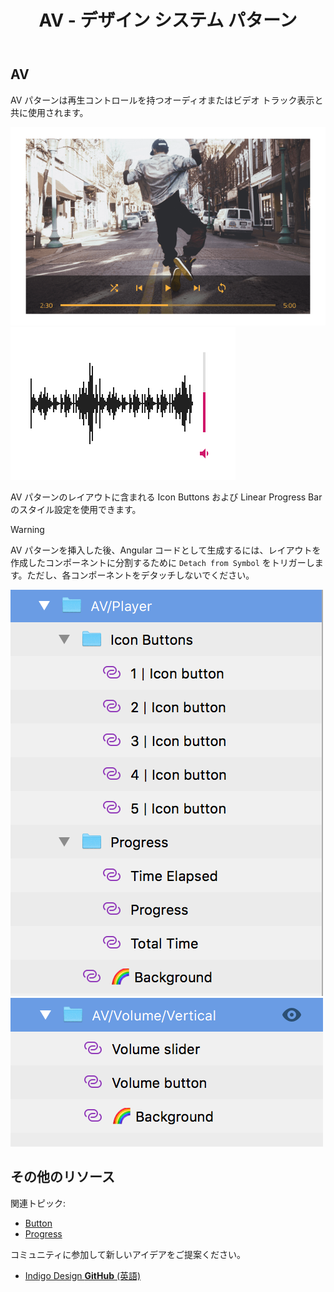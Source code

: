 ﻿---
title: AV - デザイン システム パターン
_description: AV パターン シンボルはオーディオおよびビデオ再生を制御するインターフェイスを提供します。
_keywords: デザイン システム, Sketch, Ignite UI for Angular, パターン, UI ライブラリ, ウィジェット
_language: ja
---

## AV

AV パターンは再生コントロールを持つオーディオまたはビデオ トラック表示と共に使用されます。

<img src="../images/av_player_demo.png" srcset="../images/av_player_demo@2x.png 2x" />
<img src="../images/av_volume_demo.png" srcset="../images/av_volume_demo@2x.png 2x" />

AV パターンのレイアウトに含まれる Icon Buttons および Linear Progress Bar のスタイル設定を使用できます。

> [!WARNING]
> AV パターンを挿入した後、Angular コードとして生成するには、レイアウトを作成したコンポーネントに分割するために `Detach from Symbol` をトリガーします。ただし、各コンポーネントをデタッチしないでください。

<img src="../images/av_player_detach.png" />
<img src="../images/av_volume_detach.png" />

## その他のリソース

関連トピック:

- [Button](button.md)
- [Progress](progress.md)
  <div class="divider--half"></div>

コミュニティに参加して新しいアイデアをご提案ください。

- [Indigo Design **GitHub** (英語)](https://github.com/IgniteUI/design-system-docfx)
